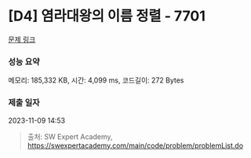 # [D4] 염라대왕의 이름 정렬 - 7701 

[문제 링크](https://swexpertacademy.com/main/code/problem/problemDetail.do?contestProbId=AWqU0zh6rssDFARG) 

### 성능 요약

메모리: 185,332 KB, 시간: 4,099 ms, 코드길이: 272 Bytes

### 제출 일자

2023-11-09 14:53



> 출처: SW Expert Academy, https://swexpertacademy.com/main/code/problem/problemList.do